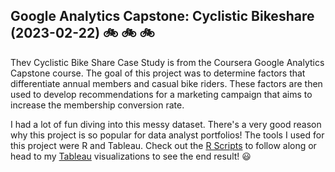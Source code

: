 ## Google Analytics Capstone: Cyclistic Bikeshare (2023-02-22) :bike: :bike: :bike:

Thev Cyclistic Bike Share Case Study is from the Coursera Google Analytics Capstone course. The goal of this project was to determine factors that differentiate annual members and casual bike riders. These factors are then used to develop recommendations for a marketing campaign that aims to increase the membership conversion rate. 

I had a lot of fun diving into this messy dataset. There's a very good reason why this project is so popular for data analyst portfolios! The tools I used for this project were R and Tableau. Check out the <a href= https://github.com/hjkissinger/Coursera-GA-Capstone/tree/main/R-scripts>R Scripts</a> to follow along or head to my <a href="https://public.tableau.com/views/GoogleAnalyticsCapstoneCyclisticBikeSharePTI/CyclisticBikeShareCaseStudy?:language=en-US&:display_count=n&:origin=viz_share_link">Tableau</a> visualizations to see the end result! :smiley:




